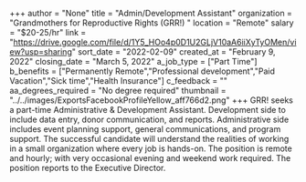 +++
author = "None"
title = "Admin/Development Assistant"
organization = "Grandmothers for Reproductive Rights (GRR!) "
location = "Remote"
salary = "$20-25/hr"
link = "https://drive.google.com/file/d/1Y5_HOo4p0D1U2GLjV10aA6iiXyTyOMen/view?usp=sharing"
sort_date = "2022-02-09"
created_at = "February 9, 2022"
closing_date = "March 5, 2022"
a_job_type = ["Part Time"]
b_benefits = ["Permanently Remote","Professional development","Paid Vacation","Sick time","Health Insurance"]
c_feedback = ""
aa_degrees_required = "No degree required"
thumbnail = "../../images/ExportsFacebookProfileYellow_aff766d2.png"
+++
GRR! seeks a part-time Administrative & Development Assistant. Development side to include data entry, donor communication, and reports. Administrative side includes event planning support, general communications, and program support. The successful candidate will understand the realities of working in a small organization where every job is hands-on. The position is remote and hourly; with very occasional evening and weekend work required. The position reports to the Executive Director. 